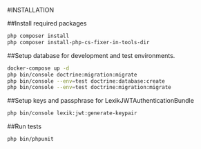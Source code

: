 #INSTALLATION

##Install required packages
```bash
php composer install
php composer install-php-cs-fixer-in-tools-dir
```

##Setup database for development and test environments.
```bash
docker-compose up -d
php bin/console doctrine:migration:migrate
php bin/console --env=test doctrine:database:create
php bin/console --env=test doctrine:migration:migrate
```
##Setup keys and passphrase for LexikJWTAuthenticationBundle
```bash
php bin/console lexik:jwt:generate-keypair
```

##Run tests
```bash
php bin/phpunit
```